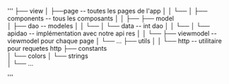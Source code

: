 

'''
├── view
│   ├──page      -- toutes les pages de l'app
│   │   └── 
│   ├── components            -- tous les composants
│   │   ├── 
├── model             
│   ├── dao    -- modeles
│   │     └── 
│   └── data  --  int dao
│   │     └── 
│   └── apidao  --  implémentation avec notre api res
│   │     └── 
├── viewmodel            --  viewmodel pour chaque page
│   └── ...
├── utils
│   │     └── http  -- utilitaire pour requetes http
├── constants         
│   └── colors 
│   └── strings  
│   └── ...

'''

